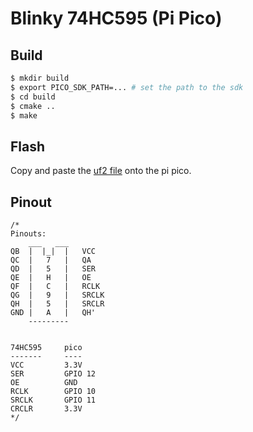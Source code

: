 # Blinky 74HC595 (Pi Pico)

## Build

```bash
$ mkdir build
$ export PICO_SDK_PATH=... # set the path to the sdk
$ cd build
$ cmake ..
$ make
```

## Flash

Copy and paste the [uf2 file](./build/blinky_74hc595.uf2) onto the pi pico.

## Pinout

```
/*
Pinouts:
    ___   ___
QB  |  |_|  |   VCC
QC  |   7   |   QA
QD  |   5   |   SER
QE  |   H   |   OE
QF  |   C   |   RCLK
QG  |   9   |   SRCLK
QH  |   5   |   SRCLR
GND |   A   |   QH'
    ---------


74HC595     pico
-------     ----
VCC         3.3V
SER         GPIO 12
OE          GND
RCLK        GPIO 10
SRCLK       GPIO 11
CRCLR       3.3V
*/
```
